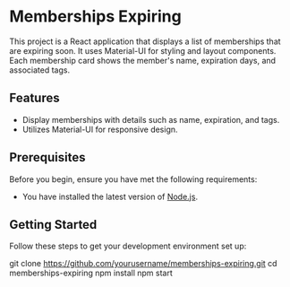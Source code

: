 # Memberships Expiring

This project is a React application that displays a list of memberships that are expiring soon. It uses Material-UI for styling and layout components. Each membership card shows the member's name, expiration days, and associated tags.

## Features

- Display memberships with details such as name, expiration, and tags.
- Utilizes Material-UI for responsive design.

## Prerequisites

Before you begin, ensure you have met the following requirements:
- You have installed the latest version of [Node.js](https://nodejs.org/).

## Getting Started

Follow these steps to get your development environment set up:

git clone https://github.com/yourusername/memberships-expiring.git
cd memberships-expiring
npm install
npm start
